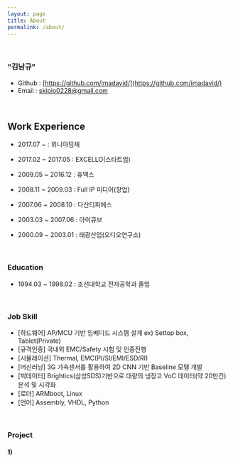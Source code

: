 ```yaml
---
layout: page
title: About
permalink: /about/
---
```


<br/>

### "김남규"
- Github : [https://github.com/imadavid/](https://github.com/imadavid/)     
- Email : skipio0228@gmail.com

<br/>

## Work Experience

- 2017.07 ~            : 위니아딤채

- 2017.02 ~ 2017.05    : EXCELLO(스타트업)

- 2009.05 ~ 2016.12    : 휴맥스

- 2008.11 ~ 2009.03    : Full IP 미디어(창업)

- 2007.06 ~ 2008.10    : 다산티피에스

- 2003.03 ~ 2007.06    : 아이큐브

- 2000.09 ~ 2003.01    : 태광산업(오디오연구소)

<br/>

### Education
- 1994.03 ~ 1998.02 : 조선대학교 전자공학과 졸업

<br/>

### Job Skill
- [하드웨어]   AP/MCU 기반 임베디드 시스템 설계  ex) Settop box, Tablet(Private)
- [규격인증]   국내외 EMC/Safety 시험 및 인증진행
- [시뮬레이션] Thermal, EMC(PI/SI/EMI/ESD/RI)
- [머신러닝]   3G 가속센서를 활용하여 2D CNN 기반 Baseline 모델 개발
- [빅데이터]   Brightics(삼성SDS)기반으로 대량의 냉장고 VoC 데이터(약 20만건) 분석 및 시각화  
- [로더]       ARMboot, Linux
- [언어]       Assembly, VHDL, Python

<br/>

### Project 

#### <b> 1)
